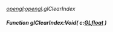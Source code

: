 _[opengl](../../modules/opengl/opengl-module.md):[opengl](../../modules/opengl/opengl-module.md).glClearIndex_
##### Function glClearIndex:Void( c:[GLfloat](../../modules/opengl/opengl-glfloat.md) )
